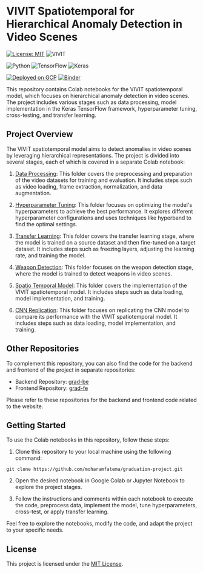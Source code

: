 # VIVIT Spatiotemporal for Hierarchical Anomaly Detection in Video Scenes

[![License: MIT](https://img.shields.io/badge/License-MIT-yellow.svg?style=for-the-badge)](https://opensource.org/licenses/MIT)
![VIVIT](https://img.shields.io/badge/VIVIT-Spatiotemporal-brightgreen.svg?style=for-the-badge)

![Python](https://img.shields.io/badge/Python-3.9-blue.svg?style=for-the-badge)
![TensorFlow](https://img.shields.io/badge/TensorFlow-v2.7-orange.svg?style=for-the-badge)
![Keras](https://img.shields.io/badge/Keras-v2.8.0-red.svg?style=for-the-badge)

[![Deployed on GCP](https://img.shields.io/badge/Deployed%20on-GCP-blue.svg?style=for-the-badge)](https://vivit-violence-api.ey.r.appspot.com/)
[![Binder](https://mybinder.org/badge_logo.svg)](https://mybinder.org/v2/gh/moharamfatema/graduation-project/HEAD)

This repository contains Colab notebooks for the VIVIT spatiotemporal model, which focuses on hierarchical anomaly detection in video scenes. The project includes various stages such as data processing, model implementation in the Keras TensorFlow framework, hyperparameter tuning, cross-testing, and transfer learning.

## Project Overview

The VIVIT spatiotemporal model aims to detect anomalies in video scenes by leveraging hierarchical representations. The project is divided into several stages, each of which is covered in a separate Colab notebook:

1. [Data Processing](./data-preprocessing): This folder covers the preprocessing and preparation of the video datasets for training and evaluation. It includes steps such as video loading, frame extraction, normalization, and data augmentation.

1. [Hyperparameter Tuning](./hyperparameter-tuning): This folder focuses on optimizing the model's hyperparameters to achieve the best performance. It explores different hyperparameter configurations and uses techniques like hyperband to find the optimal settings.

1. [Transfer Learning](./transfer-learning): This folder covers the transfer learning stage, where the model is trained on a source dataset and then fine-tuned on a target dataset. It includes steps such as freezing layers, adjusting the learning rate, and training the model.

1. [Weapon Detection](./weapon-detection): This folder focuses on the weapon detection stage, where the model is trained to detect weapons in video scenes.

1. [Spatio Temporal Model](./spatiotemporal): This folder covers the implementation of the VIVIT spatiotemporal model. It includes steps such as data loading, model implementation, and training.

1. [CNN Replication](./cnn-replication): This folder focuses on replicating the CNN model to compare its performance with the VIVIT spatiotemporal model. It includes steps such as data loading, model implementation, and training.

## Other Repositories

To complement this repository, you can also find the code for the backend and frontend of the project in separate repositories:

- Backend Repository: [grad-be](https://github.com/moharamfatema/grad-be)
- Frontend Repository: [grad-fe](https://github.com/moharamfatema/grad-fe)

Please refer to these repositories for the backend and frontend code related to the website.

## Getting Started

To use the Colab notebooks in this repository, follow these steps:

1. Clone this repository to your local machine using the following command:

```
git clone https://github.com/moharamfatema/graduation-project.git
```

2. Open the desired notebook in Google Colab or Jupyter Notebook to explore the project stages.

3. Follow the instructions and comments within each notebook to execute the code, preprocess data, implement the model, tune hyperparameters, cross-test, or apply transfer learning.

Feel free to explore the notebooks, modify the code, and adapt the project to your specific needs.

## License

This project is licensed under the [MIT License](LICENSE).
